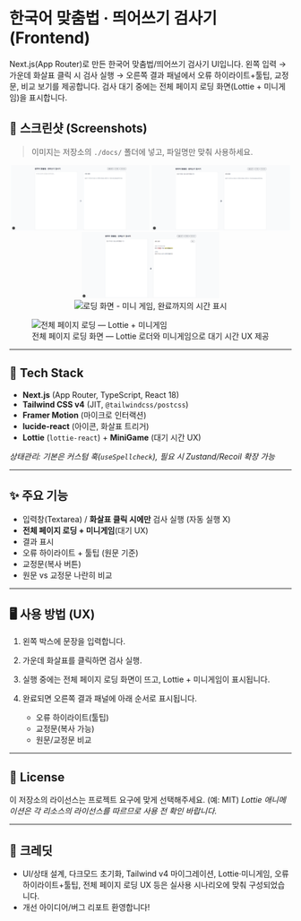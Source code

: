 # 한국어 맞춤법 · 띄어쓰기 검사기 (Frontend)

Next.js(App Router)로 만든 한국어 맞춤법/띄어쓰기 검사기 UI입니다.
왼쪽 입력 → 가운데 화살표 클릭 시 검사 실행 → 오른쪽 결과 패널에서 오류 하이라이트+툴팁, 교정문, 비교 보기를 제공합니다.
검사 대기 중에는 전체 페이지 로딩 화면(Lottie + 미니게임)을 표시합니다.

## 📸 스크린샷 (Screenshots)

> 이미지는 저장소의 `./docs/` 폴더에 넣고, 파일명만 맞춰 사용하세요.

<p align="center">
  <img src="./docs/screen-main.png" width="49%" alt="메인 화면 — 입력(왼쪽), 실행 화살표(가운데), 결과 패널(오른쪽)" />
  <img src="./docs/screen-sampleinput.png" width="49%" alt="입력 화면 — 300자 이하 텍스트" />
  <img src="./docs/screen-result.png" width="49%" alt="결과 화면 — 오류 하이라이트, 교정문, 비교 보기" />
  <img src="./docs/screen-loading.png" width="49%" alt="로딩 화면 - 미니 게임, 완료까지의 시간 표시" />
</p>

<figure>
  <img src="./docs/screen-loading.png" alt="전체 페이지 로딩 — Lottie + 미니게임" />
  <figcaption align="center">전체 페이지 로딩 화면 — Lottie 로더와 미니게임으로 대기 시간 UX 제공</figcaption>
</figure>

---

## 🚀 Tech Stack

* **Next.js** (App Router, TypeScript, React 18)
* **Tailwind CSS v4** (JIT, `@tailwindcss/postcss`)
* **Framer Motion** (마이크로 인터랙션)
* **lucide-react** (아이콘, 화살표 트리거)
* **Lottie** (`lottie-react`) + **MiniGame** (대기 시간 UX)

*상태관리: 기본은 커스텀 훅(`useSpellcheck`), 필요 시 Zustand/Recoil 확장 가능*

---

## ✨ 주요 기능

* 입력창(Textarea) / **화살표 클릭 시에만** 검사 실행 (자동 실행 X)
* **전체 페이지 로딩 + 미니게임**(대기 UX)
* 결과 표시
* 오류 하이라이트 + 툴팁 (원문 기준)
* 교정문(복사 버튼)
* 원문 vs 교정문 나란히 비교

---

## 🖥 사용 방법 (UX)

1. 왼쪽 박스에 문장을 입력합니다.
2. 가운데 화살표를 클릭하면 검사 실행.
3. 실행 중에는 전체 페이지 로딩 화면이 뜨고, Lottie + 미니게임이 표시됩니다.
4. 완료되면 오른쪽 결과 패널에 아래 순서로 표시됩니다.

   * 오류 하이라이트(툴팁)
   * 교정문(복사 가능)
   * 원문/교정문 비교

---

## 📜 License

이 저장소의 라이선스는 프로젝트 요구에 맞게 선택해주세요. (예: MIT)
*Lottie 애니메이션은 각 리소스의 라이선스를 따르므로 사용 전 확인 바랍니다.*

---

## 🙌 크레딧

* UI/상태 설계, 다크모드 초기화, Tailwind v4 마이그레이션, Lottie·미니게임, 오류 하이라이트+툴팁, 전체 페이지 로딩 UX 등은 실사용 시나리오에 맞춰 구성되었습니다.
* 개선 아이디어/버그 리포트 환영합니다!
